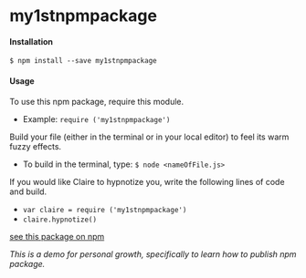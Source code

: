 # my1stnpmpackage

#### Installation
`$ npm install --save my1stnpmpackage`

#### Usage
To use this npm package, require this module.
* Example:
`require ('my1stnpmpackage')`

Build your file (either in the terminal or in your local editor) to feel its warm fuzzy effects.
* To build in the terminal, type: `$ node <nameOfFile.js>`

If you would like Claire to hypnotize you, write the following lines of code and build.
* `var claire = require ('my1stnpmpackage')`
* `claire.hypnotize()`

[see this package on npm](https://www.npmjs.com/package/my1stnpmpackage)

_This is a demo for personal growth, specifically to learn how to publish npm package._
